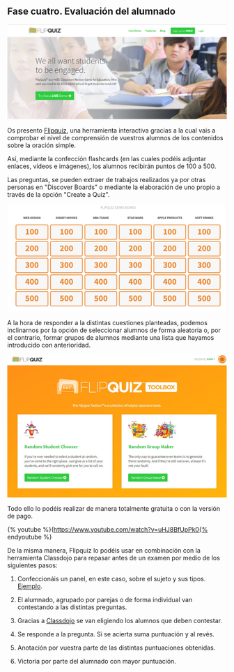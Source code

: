 ## Fase cuatro. Evaluación del alumnado

![](/images/image4.png)

Os presento [Flipquiz](https://flipquiz.me/), una herramienta interactiva gracias a la cual vais a comprobar el nivel de comprensión de vuestros alumnos de los contenidos sobre la oración simple.

Así, mediante la confección flashcards (en las cuales podéis adjuntar enlaces, vídeos e imágenes), los alumnos recibirán puntos de 100 a 500.

Las preguntas, se pueden extraer de trabajos realizados ya por otras personas en "Discover Boards" o mediante la elaboración de uno propio a través de la opción "Create a Quiz".

![](/images/image48.png)     

A la hora de responder a la distintas cuestiones planteadas, podemos inclinarnos por la opción de seleccionar alumnos de forma aleatoria o, por el contrario, formar grupos de alumnos mediante una lista que hayamos introducido con anterioridad.

![](/images/image1.png)

Todo ello lo podéis realizar de manera totalmente gratuita o con la versión de pago.          

{% youtube %}(https://www.youtube.com/watch?v=uHJ8BfUpPk0{% endyoutube %}

De la misma manera, Flipquiz lo podéis usar en combinación con la herramienta Classdojo para repasar antes de un examen por medio de los siguientes pasos:

1. Confeccionáis un panel, en este caso, sobre el sujeto y sus tipos. [Ejemplo](https://flipquiz.me/u/luislopezdearriba/test-de-sintaxis-tipos-de-sujeto).

2. El alumnado, agrupado por parejas o de forma individual van contestando a las distintas preguntas.

3. Gracias a [Classdojo](https://www.youtube.com/watch?v%3DSsiG7_x6jNQ) se van eligiendo los alumnos que deben contestar.

4. Se responde a la pregunta. Si se acierta suma puntuación y al revés.

5. Anotación por vuestra parte de las distintas puntuaciones obtenidas.

6. Victoria por parte del alumnado con mayor puntuación.